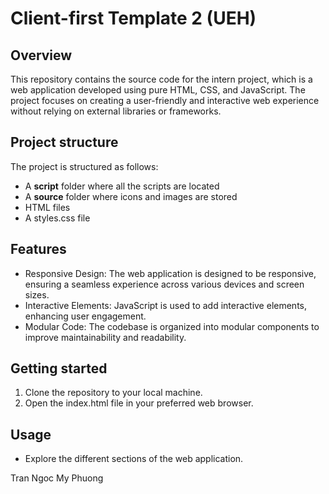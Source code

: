 # Client-first Template 2 (UEH)
## Overview
This repository contains the source code for the intern project, which is a web application developed using pure HTML, CSS, and JavaScript. The project focuses on creating a user-friendly and interactive web experience without relying on external libraries or frameworks.

## Project structure
The project is structured as follows:
- A <strong>script</strong> folder where all the scripts are located
- A <strong>source</strong> folder where icons and images are stored
- HTML files
- A styles.css file

## Features
- Responsive Design: The web application is designed to be responsive, ensuring a seamless experience across various devices and screen sizes.
- Interactive Elements: JavaScript is used to add interactive elements, enhancing user engagement.
- Modular Code: The codebase is organized into modular components to improve maintainability and readability.

## Getting started
1. Clone the repository to your local machine.
2. Open the index.html file in your preferred web browser.

## Usage
- Explore the different sections of the web application.

Tran Ngoc My Phuong
